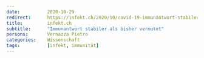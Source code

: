 ```yaml
---
date:          2020-10-29
redirect:      https://infekt.ch/2020/10/covid-19-immunantwort-stabiler-als-behauptet/
title:         infekt.ch
subtitle:      "Immunantwort stabiler als bisher vermutet"
persons:       Vernazza Pietro
categories:    Wissenschaft
tags:          [infekt, immunität]
---
```

